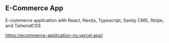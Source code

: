 ## E-Commerce App

E-commerce application with React, Nextjs, Typescript, Sanity CMS, Stripe, and TailwindCSS

https://ecommerce-application-nu.vercel.app/


